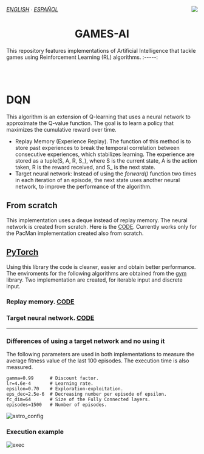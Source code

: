 *[ENGLISH](README.md) ∙ [ESPAÑOL](https://github.com/Danipiza/Games-AI/blob/main/README_ESP.md)* <img align="right" src="https://visitor-badge.laobi.icu/badge?page_id=danipiza.Games-AI" />

<h1 align="center"> GAMES-AI</h1>

This repository features implementations of Artificial Intelligence that tackle games using Reinforcement Learning (RL) algorithms.
:-----:

<br>
<br>
<!-- 
# INDEX
1. [DQN](#dqn)
-->

# DQN 
This algorithm is an extension of Q-learning that uses a neural network to approximate the Q-value function. The goal is to learn a policy that maximizes the cumulative reward over time. 
- Replay Memory (Experience Replay). The function of this method is to store past experiences to break the temporal correlation between consecutive experiences, which stabilizes learning. The experience are stored as a tuple(S, A, R, S_), where S is the current state, A is the action taken, R is the reward received, and S_ is the next state.
- Target neural network: Instead of using the _forward()_ function two times in each iteration of an episode, the next state uses another neural network, to improve the performance of the algorithm.

## From scratch 
This implementation uses a deque instead of replay memory. The neural network is created from scratch. Here is the [CODE](https://github.com/Danipiza/Games-AI/blob/main/AI_Models/from_scratch/simple_dqn.py). Currently works only for the PacMan implementation created also from scratch.

## [PyTorch](https://github.com/pytorch/pytorch) 
Using this library the code is cleaner, easier and obtain better performance. The enviroments for the following algorithms are obtained from the [gym](https://www.gymlibrary.dev/) library. Two implementation are created, for iterable input and discrete input.

### Replay memory. [CODE](https://github.com/Danipiza/Games-AI/blob/main/AI_Models/pytorch/simple_dqn.py)

### Target neural network. [CODE](https://github.com/Danipiza/Games-AI/blob/main/AI_Models/pytorch/dqn.py)
<hr>

### Differences of using a target network and no using it

The following parameters are used in both implementations to measure the average fitness value of the last 100 episodes. The execution time is also measured.
```
gamma=0.99      # Discount factor.
lr=4.6e-4       # Learning rate.   
epsilon=0.70    # Exploration-exploitation. 
eps_dec=2.5e-6  # Decreasing number per episode of epsilon.
fc_dim=64       # Size of the Fully Connected layers.
episodes=1500   # Number of episodes.
```

![astro_config](https://github.com/Danipiza/Games-AI/tree/main/Games/Gym/LunarLander-v2/analysis/simple_vs_target_dq.webp)

### Execution example

![exec](https://github.com/Danipiza/Games-AI/tree/main/Games/Gym/LunarLander-v2/executions/dqn_exec_exemple.gif)